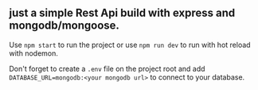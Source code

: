 ## just a simple Rest Api build with express and mongodb/mongoose.

Use `npm start` to run the project or use `npm run dev` to run with hot reload with nodemon. 

Don't forget to create a `.env` file on the project root and add 
`DATABASE_URL=mongodb:<your mongodb url>` 
to connect to your database.
